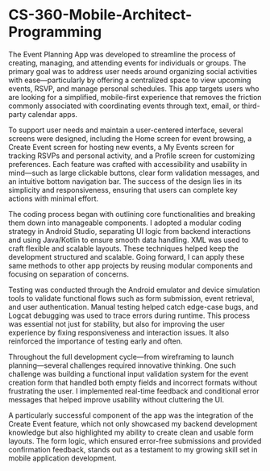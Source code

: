 # CS-360-Mobile-Architect-Programming

The Event Planning App was developed to streamline the process of creating, managing, and attending events for individuals or groups. The primary goal was to address user needs around organizing social activities with ease—particularly by offering a centralized space to view upcoming events, RSVP, and manage personal schedules. This app targets users who are looking for a simplified, mobile-first experience that removes the friction commonly associated with coordinating events through text, email, or third-party calendar apps.

To support user needs and maintain a user-centered interface, several screens were designed, including the Home screen for event browsing, a Create Event screen for hosting new events, a My Events screen for tracking RSVPs and personal activity, and a Profile screen for customizing preferences. Each feature was crafted with accessibility and usability in mind—such as large clickable buttons, clear form validation messages, and an intuitive bottom navigation bar. The success of the design lies in its simplicity and responsiveness, ensuring that users can complete key actions with minimal effort.

The coding process began with outlining core functionalities and breaking them down into manageable components. I adopted a modular coding strategy in Android Studio, separating UI logic from backend interactions and using Java/Kotlin to ensure smooth data handling. XML was used to craft flexible and scalable layouts. These techniques helped keep the development structured and scalable. Going forward, I can apply these same methods to other app projects by reusing modular components and focusing on separation of concerns.

Testing was conducted through the Android emulator and device simulation tools to validate functional flows such as form submission, event retrieval, and user authentication. Manual testing helped catch edge-case bugs, and Logcat debugging was used to trace errors during runtime. This process was essential not just for stability, but also for improving the user experience by fixing responsiveness and interaction issues. It also reinforced the importance of testing early and often.

Throughout the full development cycle—from wireframing to launch planning—several challenges required innovative thinking. One such challenge was building a functional input validation system for the event creation form that handled both empty fields and incorrect formats without frustrating the user. I implemented real-time feedback and conditional error messages that helped improve usability without cluttering the UI.

A particularly successful component of the app was the integration of the Create Event feature, which not only showcased my backend development knowledge but also highlighted my ability to create clean and usable form layouts. The form logic, which ensured error-free submissions and provided confirmation feedback, stands out as a testament to my growing skill set in mobile application development.
